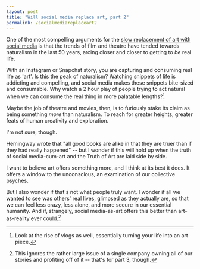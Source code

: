 ```yaml
---
layout: post
title: "Will social media replace art, part 2"
permalink: /socialmediareplaceart2
---
```


One of the most compelling arguments for the [slow replacement of art with social media](http://guscuddy.com/socialmediareplaceart) is that the trends of film and theatre have tended towards naturalism in the last 50 years, arcing closer and closer to getting to *be* real life.

With an Instagram or Snapchat story, you are capturing and consuming real life as 'art'. Is this the peak of naturalism? Watching snippets of life is addicting and compelling, and social media makes these snippets bite-sized and consumable. Why watch a 2 hour play of people trying to act natural when we can consume the real thing in more palatable lengths?[^1]

Maybe the job of theatre and movies, then, is to furiously stake its claim as being something *more* than naturalism. To reach for greater heights, greater feats of human creativity and exploration.

I'm not sure, though.

Hemingway wrote that "all good books are alike in that they are truer than if they had really happened" -- but I wonder if this will hold up when the truth of social media-cum-art and the Truth of Art are laid side by side.

I want to believe art offers something more, and I think at its best it does. It offers a window to the unconscious, an examination of our collective psyches.

But I also wonder if that's not what people truly want. I wonder if all we wanted to see was others' real lives, glimpsed as they actually are, so that we can feel less crazy, less alone, and more secure in our essential humanity. And if, strangely, social media-as-art offers this better than art-as-reality ever could.[^2]

[^1]: Look at the rise of vlogs as well, essentially turning your life into an art piece.
[^2]: This ignores the rather large issue of a single company owning all of our stories and profiting off of it -- that's for part 3, though.
